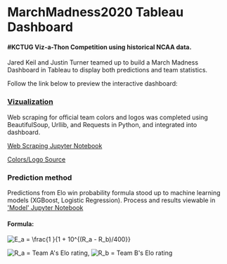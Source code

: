 # MarchMadness2020 Tableau Dashboard

<!-- ### Data Visualization (Tableau Dashboard) of NCAA March Madness Basketball  -->

#### #KCTUG Viz-a-Thon Competition using historical NCAA data.

Jared Keil and Justin Turner teamed up to build a March Madness Dashboard in Tableau to display both predictions and team statistics.

Follow the link below to preview the interactive dashboard:

### [Vizualization](https://public.tableau.com/profile/justin.turner5432#!/vizhome/MarchMadnessBook2/Dashboard1?publish=yes)

Web scraping for official team colors and logos was completed using BeautifulSoup, Urllib, and Requests in Python, and integrated into dashboard.


[Web Scraping Jupyter Notebook](./blob/master/color_logo_scrape.ipynb)

[Colors/Logo Source](https://dynasties.operationsports.com/team-colors.php?sport=ncaa)

### Prediction method

Predictions from Elo win probability formula stood up to machine learning models (XGBoost, Logistic Regression). Process and results viewable in ['Model' Jupyter Notebook](./blob/master/Model.ipynb)

#### Formula: 

![E_a = \frac{1 }{1 + 10^{(R_a - R_b)/400}}](https://render.githubusercontent.com/render/math?math=E_a%20%3D%20%5Cfrac%7B1%20%7D%7B1%20%2B%2010%5E%7B(R_a%20-%20R_b)%2F400%7D%7D)

![R_a](https://render.githubusercontent.com/render/math?math=R_a) = Team A's Elo rating,
![R_b](https://render.githubusercontent.com/render/math?math=R_b) = Team B's Elo rating


